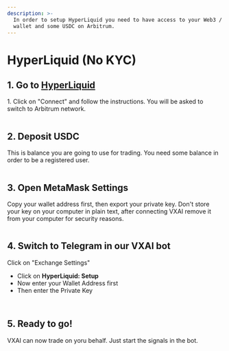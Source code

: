 ```yaml
---
description: >-
  In order to setup HyperLiquid you need to have access to your Web3 / Metamask
  wallet and some USDC on Arbitrum.
---
```


# HyperLiquid (No KYC)

## 1. Go to [HyperLiquid](https://app.hyperliquid.xyz/trade)

1\. Click on "Connect" and follow the instructions. You will be asked to switch to Arbitrum network.

<figure><img src="../../../.gitbook/assets/Screenshot 2024-02-01 at 1.08.01 PM.png" alt=""><figcaption></figcaption></figure>

## 2. Deposit USDC

This is balance you are going to use for trading. You need some balance in order to be a registered user.

<figure><img src="../../../.gitbook/assets/Screenshot 2024-02-01 at 1.07.35 PM.png" alt=""><figcaption></figcaption></figure>

## 3. Open MetaMask Settings

Copy your wallet address first, then export your private key. Don't store your key on your computer in plain text, after connecting VXAI remove it from your computer for security reasons.

<figure><img src="../../../.gitbook/assets/Screenshot 2024-02-01 at 1.20.20 PM.png" alt=""><figcaption></figcaption></figure>

## 4. Switch to Telegram in our VXAI bot

&#x20;Click on "Exchange Settings"

* Click on **HyperLiquid: Setup**
* Now enter your Wallet Address first
* Then enter the Private Key

<figure><img src="../../../.gitbook/assets/Screenshot 2024-02-01 at 1.23.26 PM.png" alt=""><figcaption></figcaption></figure>

<figure><img src="../../../.gitbook/assets/Screenshot 2024-02-01 at 1.24.19 PM.png" alt=""><figcaption></figcaption></figure>

## 5. Ready to go!

VXAI can now trade on yoru behalf. Just start the signals in the bot.

<figure><img src="../../../.gitbook/assets/Screenshot 2024-02-01 at 3.13.18 AM.png" alt=""><figcaption></figcaption></figure>
